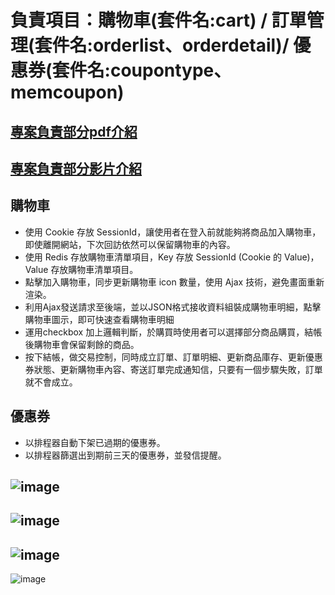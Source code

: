 # 負責項目：購物車(套件名:cart) / 訂單管理(套件名:orderlist、orderdetail)/ 優惠券(套件名:coupontype、memcoupon)

## [專案負責部分pdf介紹](https://drive.google.com/file/d/1o_waNAihJx0Qv4za-GUu9IJDhaYL5xXG/view?usp=sharing)

## [專案負責部分影片介紹](https://www.youtube.com/watch?v=ucJHwV3ladU)




## 購物車
* 使用 Cookie 存放 SessionId，讓使用者在登入前就能夠將商品加入購物車，即使離開網站，下次回訪依然可以保留購物車的內容。
* 使用 Redis 存放購物車清單項目，Key 存放 SessionId (Cookie 的 Value)，Value 存放購物車清單項目。
* 點擊加入購物車，同步更新購物車 icon 數量，使用 Ajax 技術，避免畫面重新渲染。
* 利用Ajax發送請求至後端，並以JSON格式接收資料組裝成購物車明細，點擊購物車圖示，即可快速查看購物車明細
* 運用checkbox 加上邏輯判斷，於購買時使用者可以選擇部分商品購買，結帳後購物車會保留剩餘的商品。
* 按下結帳，做交易控制，同時成立訂單、訂單明細、更新商品庫存、更新優惠券狀態、更新購物車內容、寄送訂單完成通知信，只要有一個步驟失敗，訂單就不會成立。

## 優惠券
* 以排程器自動下架已過期的優惠券。
* 以排程器篩選出到期前三天的優惠券，並發信提醒。

![image](https://user-images.githubusercontent.com/108620186/192571435-0f808cb7-ff6c-4657-847b-6f4f2bcb3f31.png)
--- 
![image](https://user-images.githubusercontent.com/108620186/192571705-25836f8b-b124-4fff-9a80-edcef3476c7f.png)
--- 
![image](https://user-images.githubusercontent.com/108620186/192572036-6057542d-be02-481e-a77d-b3699538ad87.png)
--- 
![image](https://user-images.githubusercontent.com/108620186/192572252-bf529c3c-f9d0-42a5-8c4d-02a9559f66d9.png)
